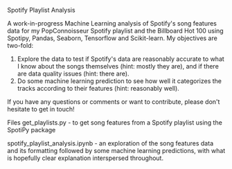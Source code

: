 Spotify Playlist Analysis

A work-in-progress Machine Learning analysis of Spotify's song features data for my PopConnoisseur Spotify playlist and the Billboard Hot 100 using Spotipy, Pandas, Seaborn, Tensorflow and Scikit-learn. My objectives are two-fold:

1) Explore the data to test if Spotify's data are reasonably accurate to what I know about the songs themselves (hint: mostly they are), and if there are data quality issues (hint: there are).
2) Do some machine learning prediction to see how well it categorizes the tracks according to their features (hint: reasonably well).

If you have any questions or comments or want to contribute, please don't hesitate to get in touch!

Files
get_playlists.py - to get song features from a Spotify playlist using the SpotiPy package

spotify_playlist_analysis.ipynb - an exploration of the song features data and its formatting followed by some machine learning predictions, with what is hopefully clear explanation interspersed throughout.
